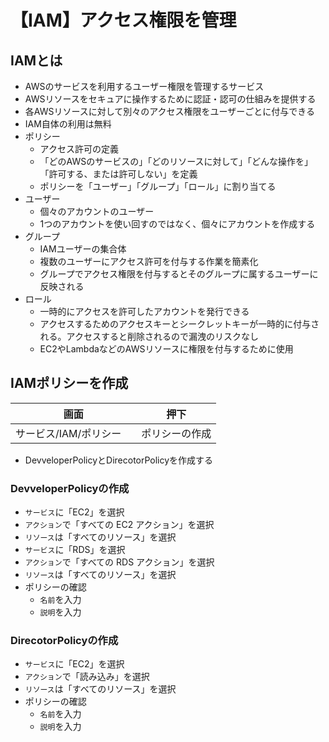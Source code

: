 # 【IAM】アクセス権限を管理

## IAMとは

- AWSのサービスを利用するユーザー権限を管理するサービス
- AWSリソースをセキュアに操作するために認証・認可の仕組みを提供する
- 各AWSリソースに対して別々のアクセス権限をユーザーごとに付与できる
- IAM自体の利用は無料
- ポリシー
    - アクセス許可の定義
    - 「どのAWSのサービスの」「どのリソースに対して」「どんな操作を」「許可する、または許可しない」を定義
    - ポリシーを「ユーザー」「グループ」「ロール」に割り当てる
- ユーザー
    - 個々のアカウントのユーザー
    - 1つのアカウントを使い回すのではなく、個々にアカウントを作成する
- グループ
    - IAMユーザーの集合体
    - 複数のユーザーにアクセス許可を付与する作業を簡素化
    - グループでアクセス権限を付与するとそのグループに属するユーザーに反映される
 - ロール
    - 一時的にアクセスを許可したアカウントを発行できる
    - アクセスするためのアクセスキーとシークレットキーが一時的に付与される。アクセスすると削除されるので漏洩のリスクなし
    - EC2やLambdaなどのAWSリソースに権限を付与するために使用

## IAMポリシーを作成

|  画面  |  押下 |
| ---- | ---- |
|  サービス/IAM/ポリシー　|  ポリシーの作成 |

- DevveloperPolicyとDirecotorPolicyを作成する

### DevveloperPolicyの作成
- `サービス`に「EC2」を選択
- `アクション`で「すべての EC2 アクション」を選択
- `リソース`は「すべてのリソース」を選択
- `サービス`に「RDS」を選択
- `アクション`で「すべての RDS アクション」を選択
- `リソース`は「すべてのリソース」を選択
- ポリシーの確認
    - `名前`を入力
    - `説明`を入力

### DirecotorPolicyの作成

- `サービス`に「EC2」を選択
- `アクション`で「読み込み」を選択
- `リソース`は「すべてのリソース」を選択
- ポリシーの確認
    - `名前`を入力
    - `説明`を入力
